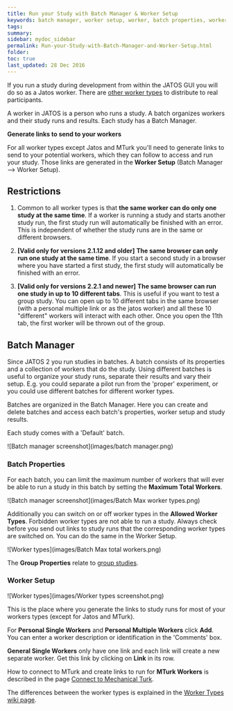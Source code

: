 ```yaml
---
title: Run your Study with Batch Manager & Worker Setup
keywords: batch manager, worker setup, worker, batch properties, worker setup, group properties
tags:
summary:
sidebar: mydoc_sidebar
permalink: Run-your-Study-with-Batch-Manager-and-Worker-Setup.html
folder:
toc: true
last_updated: 28 Dec 2016
---
```


If you run a study during development from within the JATOS GUI you will do so as a Jatos worker. There are [other worker types](Worker-Types.html) to distribute to real participants.

A worker in JATOS is a person who runs a study. A batch organizes workers and their study runs and results. Each study has a Batch Manager.

**Generate links to send to your workers**

For all worker types except Jatos and MTurk you'll need to generate links to send to your potential workers, which they can follow to access and run your study. Those links are generated in the **Worker Setup** (Batch Manager --> Worker Setup).

## Restrictions

1. Common to all worker types is that **the same worker can do only one study at the same time**. If a worker is running a study and starts another study run, the first study run will automatically be finished with an error. This is independent of whether the study runs are in the same or different browsers.

1. **[Valid only for versions 2.1.12 and older]**
**The same browser can only run one study at the same time**. If you start a second study in a browser where you have started a first study, the first study will automatically be finished with an error.

1. **[Valid only for versions 2.2.1 and newer]**
**The same browser can run one study in up to 10 different tabs**. This is useful if you want to test a group study. You can open up to 10 different tabs in the same browser (with a personal multiple link or as the jatos worker) and all these 10 "different" workers will interact with each other. Once you open the 11th tab, the first worker will be thrown out of the group. 

## Batch Manager

Since JATOS 2 you run studies in batches. A batch consists of its properties and a collection of workers that do the study. Using different batches is useful to organize your study runs, separate their results and vary their setup. E.g. you could separate a pilot run from the 'proper' experiment, or you could use different batches for different worker types.

Batches are organized in the Batch Manager. Here you can create and delete batches and access each batch's properties, worker setup and study results.

Each study comes with a 'Default' batch.

![Batch manager screenshot](images/batch manager.png)

### Batch Properties

For each batch, you can limit the maximum number of workers that will ever be able to run a study in this batch by setting the **Maximum Total Workers**.

![Batch manager screenshot](images/Batch Max worker types.png)

Additionally you can switch on or off worker types in the **Allowed Worker Types**. Forbidden worker types are not able to run a study. Always check before you send out links to study runs that the corresponding worker types are switched on. You can do the same in the Worker Setup.

![Worker types](images/Batch Max total workers.png)

The **Group Properties** relate to [group studies](Group-Study-Properties.html).

### Worker Setup

![Worker types](images/Worker types screenshot.png)

This is the place where you generate the links to study runs for most of your workers types (except for Jatos and MTurk). 

For **Personal Single Workers** and **Personal Multiple Workers** click **Add**. You can enter a worker description or identification in the 'Comments' box.

**General Single Workers** only have one link and each link will create a new separate worker. Get this link by clicking on **Link** in its row.

How to connect to MTurk and create links to run for **MTurk Workers** is described in the page [Connect to Mechanical Turk](Connect-to-Mechanical-Turk.html).

The differences between the worker types is explained in the [Worker Types wiki page](Worker-Types.html).
